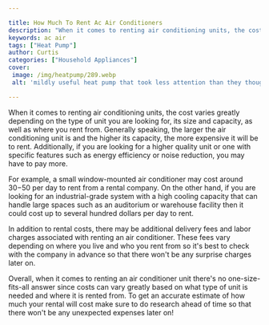 ```yaml
---

title: How Much To Rent Ac Air Conditioners
description: "When it comes to renting air conditioning units, the cost varies greatly depending on the type of unit you are looking for, its si...swipe up to find out"
keywords: ac air
tags: ["Heat Pump"]
author: Curtis
categories: ["Household Appliances"]
cover: 
 image: /img/heatpump/289.webp
 alt: 'mildly useful heat pump that took less attention than they thought'

---
```


When it comes to renting air conditioning units, the cost varies greatly depending on the type of unit you are looking for, its size and capacity, as well as where you rent from. Generally speaking, the larger the air conditioning unit is and the higher its capacity, the more expensive it will be to rent. Additionally, if you are looking for a higher quality unit or one with specific features such as energy efficiency or noise reduction, you may have to pay more. 

For example, a small window-mounted air conditioner may cost around $30-$50 per day to rent from a rental company. On the other hand, if you are looking for an industrial-grade system with a high cooling capacity that can handle large spaces such as an auditorium or warehouse facility then it could cost up to several hundred dollars per day to rent. 

In addition to rental costs, there may be additional delivery fees and labor charges associated with renting an air conditioner. These fees vary depending on where you live and who you rent from so it's best to check with the company in advance so that there won't be any surprise charges later on. 

Overall, when it comes to renting an air conditioner unit there's no one-size-fits-all answer since costs can vary greatly based on what type of unit is needed and where it is rented from. To get an accurate estimate of how much your rental will cost make sure to do research ahead of time so that there won't be any unexpected expenses later on!
